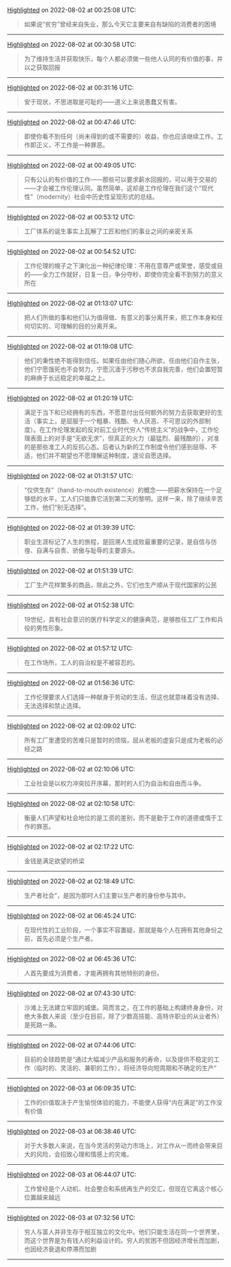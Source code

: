 
[Highlighted](calibre://view-book/Calibre_Books/73/EPUB?open_at=epubcfi(/8/2/4[1T140^-302fb1dc9f174623a54b442762198aa2]/2[chapter]/10/1:161)) on 2022-08-02 at 00:25:08 UTC:
> 如果说“贫穷”曾经来自失业，那么今天它主要来自有缺陷的消费者的困境

---

[Highlighted](calibre://view-book/Calibre_Books/73/EPUB?open_at=epubcfi(/14/2/4[4OIQ0^-302fb1dc9f174623a54b442762198aa2]/2[chapter]/6/1:7)) on 2022-08-02 at 00:30:58 UTC:
> 为了维持生活并获取快乐，每个人都必须做一些他人认同的有价值的事，并以之获取回报

---

[Highlighted](calibre://view-book/Calibre_Books/73/EPUB?open_at=epubcfi(/14/2/4[4OIQ0^-302fb1dc9f174623a54b442762198aa2]/2[chapter]/8/1:7)) on 2022-08-02 at 00:31:16 UTC:
> 安于现状，不思进取是可耻的——道义上来说愚蠢又有害。

---

[Highlighted](calibre://view-book/Calibre_Books/73/EPUB?open_at=epubcfi(/14/2/4[4OIQ0^-302fb1dc9f174623a54b442762198aa2]/2[chapter]/10/1:8)) on 2022-08-02 at 00:47:46 UTC:
> 即使你看不到任何（尚未得到的或不需要的）收益，你也应该继续工作。工作即正义，不工作是一种罪恶。

---

[Highlighted](calibre://view-book/Calibre_Books/73/EPUB?open_at=epubcfi(/14/2/4[4OIQ0^-302fb1dc9f174623a54b442762198aa2]/2[chapter]/14/1:10)) on 2022-08-02 at 00:49:05 UTC:
> 只有公认的有价值的工作——那些可以要求薪水回报的，可以用于交易的——才会被工作伦理认同。虽然简单，这却是工作伦理在我们这个“现代性”（modernity）社会中历史性呈现形式的总结。

---

[Highlighted](calibre://view-book/Calibre_Books/73/EPUB?open_at=epubcfi(/14/2/4[4OIQ0^-302fb1dc9f174623a54b442762198aa2]/2[chapter]/24/1:54)) on 2022-08-02 at 00:53:12 UTC:
> 工厂体系的诞生事实上瓦解了工匠和他们的事业之间的亲密关系

---

[Highlighted](calibre://view-book/Calibre_Books/73/EPUB?open_at=epubcfi(/16/2/4[4OIQ0^-302fb1dc9f174623a54b442762198aa2]/2[chapter]/4/1:196)) on 2022-08-02 at 00:54:52 UTC:
> 工作伦理的幌子之下演化出一种纪律伦理：不用在意尊严或荣誉，感受或目的——全力工作就好，日复一日，争分夺秒，即使你完全看不到努力的意义所在

---

[Highlighted](calibre://view-book/Calibre_Books/73/EPUB?open_at=epubcfi(/16/2/4[4OIQ0^-302fb1dc9f174623a54b442762198aa2]/2[chapter]/14/1:16)) on 2022-08-02 at 01:13:07 UTC:
> 把人们所做的事和他们认为值得做、有意义的事分离开来，把工作本身和任何切实的、可理解的目的分离开来。

---

[Highlighted](calibre://view-book/Calibre_Books/73/EPUB?open_at=epubcfi(/16/2/4[4OIQ0^-302fb1dc9f174623a54b442762198aa2]/2[chapter]/40/1:136)) on 2022-08-02 at 01:19:08 UTC:
> 他们的秉性绝不能得到信任。如果任由他们随心所欲，任由他们自作主张，他们宁愿饿死也不会努力，宁愿沉湎于污秽也不求自我完善，他们会置短暂的麻痹于长远稳定的幸福之上。

---

[Highlighted](calibre://view-book/Calibre_Books/73/EPUB?open_at=epubcfi(/16/2/4[4OIQ0^-302fb1dc9f174623a54b442762198aa2]/2[chapter]/42/1:62)) on 2022-08-02 at 01:20:19 UTC:
> 满足于当下和已经拥有的东西，不愿意付出任何额外的努力去获取更好的生活（事实上，是屈服于一个粗暴、残酷、令人厌恶、不可思议的外部制度）。在工作伦理发起的反对前工业时代穷人“传统主义”的战争中，工作伦理表面上的对手是“无欲无求”，但真正的火力（最猛烈、最残酷的），对准的是那些准工人的反抗心态。后者认为新的工作制度令他们感到屈辱、不适，他们并不期望也不愿理解这种制度，遑论自愿选择。

---

[Highlighted](calibre://view-book/Calibre_Books/73/EPUB?open_at=epubcfi(/18/2/4[4OIQ0^-302fb1dc9f174623a54b442762198aa2]/2[chapter]/38/1:164)) on 2022-08-02 at 01:31:57 UTC:
> “仅供生存”（hand-to-mouth existence）的概念——把薪水保持在一个足够低的水平，工人们只能靠它活到第二天的黎明。这样一来，除了继续辛苦工作，他们“别无选择”。

---

[Highlighted](calibre://view-book/Calibre_Books/73/EPUB?open_at=epubcfi(/20/2/4[4OIQ0^-302fb1dc9f174623a54b442762198aa2]/2[chapter]/8/1:249)) on 2022-08-02 at 01:39:39 UTC:
> 职业生涯标记了人生的旅程，是回溯人生成败最重要的记录，是自信与彷徨、自满与自责、骄傲与耻辱的主要源头。

---

[Highlighted](calibre://view-book/Calibre_Books/73/EPUB?open_at=epubcfi(/20/2/4[4OIQ0^-302fb1dc9f174623a54b442762198aa2]/2[chapter]/14/1:0)) on 2022-08-02 at 01:51:39 UTC:
> 工厂生产花样繁多的商品，除此之外，它们也生产顺从于现代国家的公民

---

[Highlighted](calibre://view-book/Calibre_Books/73/EPUB?open_at=epubcfi(/20/2/4[4OIQ0^-302fb1dc9f174623a54b442762198aa2]/2[chapter]/14/1:265)) on 2022-08-02 at 01:52:38 UTC:
> 19世纪，具有社会意识的医疗科学定义的健康典范，是够胜任工厂工作和兵役的男性形象。

---

[Highlighted](calibre://view-book/Calibre_Books/73/EPUB?open_at=epubcfi(/20/2/4[4OIQ0^-302fb1dc9f174623a54b442762198aa2]/2[chapter]/24/1:213)) on 2022-08-02 at 01:57:12 UTC:
> 在工作场所，工人的自治权是不被容忍的。

---

[Highlighted](calibre://view-book/Calibre_Books/73/EPUB?open_at=epubcfi(/20/2/4[4OIQ0^-302fb1dc9f174623a54b442762198aa2]/2[chapter]/24/1:232)) on 2022-08-02 at 01:56:36 UTC:
> 工作伦理要求人们选择一种献身于劳动的生活，但这也就意味着没有选择、无法选择和禁止选择。

---

[Highlighted](calibre://view-book/Calibre_Books/73/EPUB?open_at=epubcfi(/22/2/4[4OIQ0^-302fb1dc9f174623a54b442762198aa2]/2[chapter]/16/1:65)) on 2022-08-02 at 02:09:02 UTC:
> 所有工厂里遭受的苦难只是暂时的烦恼，屈从老板的虚妄只是成为老板的必经之路

---

[Highlighted](calibre://view-book/Calibre_Books/73/EPUB?open_at=epubcfi(/22/2/4[4OIQ0^-302fb1dc9f174623a54b442762198aa2]/2[chapter]/20/1:0)) on 2022-08-02 at 02:10:06 UTC:
> 工业社会是以权力冲突拉开序幕，那时的人们为自治和自由而斗争。

---

[Highlighted](calibre://view-book/Calibre_Books/73/EPUB?open_at=epubcfi(/22/2/4[4OIQ0^-302fb1dc9f174623a54b442762198aa2]/2[chapter]/20/1:154)) on 2022-08-02 at 02:10:58 UTC:
> 衡量人们声望和社会地位的是工资的差别，而不是勤于工作的道德或惰于工作的罪恶。

---

[Highlighted](calibre://view-book/Calibre_Books/73/EPUB?open_at=epubcfi(/24/2/4[5N3C0^-302fb1dc9f174623a54b442762198aa2]/2[chapter]/6/1:83)) on 2022-08-02 at 02:17:22 UTC:
> 金钱是满足欲望的桥梁

---

[Highlighted](calibre://view-book/Calibre_Books/73/EPUB?open_at=epubcfi(/24/2/4[5N3C0^-302fb1dc9f174623a54b442762198aa2]/2[chapter]/12/1:154)) on 2022-08-02 at 02:18:49 UTC:
> 生产者社会”，是因为那时人们主要以生产者的身份参与其中。

---

[Highlighted](calibre://view-book/Calibre_Books/73/EPUB?open_at=epubcfi(/24/2/4[5N3C0^-302fb1dc9f174623a54b442762198aa2]/2[chapter]/32/1:0)) on 2022-08-02 at 06:45:24 UTC:
> 在现代性的工业阶段，一个事实不容置疑，那就是每个人在拥有其他身份之前，首先必须是个生产者。

---

[Highlighted](calibre://view-book/Calibre_Books/73/EPUB?open_at=epubcfi(/24/2/4[5N3C0^-302fb1dc9f174623a54b442762198aa2]/2[chapter]/32/1:76)) on 2022-08-02 at 06:45:36 UTC:
> 人首先要成为消费者，才能再拥有其他特别的身份。

---

[Highlighted](calibre://view-book/Calibre_Books/73/EPUB?open_at=epubcfi(/26/2/4[5N3C0^-302fb1dc9f174623a54b442762198aa2]/2[chapter]/12/1:0)) on 2022-08-02 at 07:43:30 UTC:
> 沙滩上无法建立牢固的城堡。简而言之，在工作的基础上构建终身身份，对绝大多数人来说（至少在目前，除了少数高技能、高特许职业的从业者外）是死路一条。

---

[Highlighted](calibre://view-book/Calibre_Books/73/EPUB?open_at=epubcfi(/26/2/4[5N3C0^-302fb1dc9f174623a54b442762198aa2]/2[chapter]/14/1:204)) on 2022-08-02 at 07:44:06 UTC:
> 目前的全球趋势是“通过大幅减少产品和服务的寿命，以及提供不稳定的工作（临时的、灵活的、兼职的工作），将经济导向短周期和不确定的生产”

---

[Highlighted](calibre://view-book/Calibre_Books/73/EPUB?open_at=epubcfi(/28/2/4[5N3C0^-302fb1dc9f174623a54b442762198aa2]/2[chapter]/24/1:124)) on 2022-08-03 at 06:09:35 UTC:
> 工作的价值取决于产生愉悦体验的能力，不能使人获得“内在满足”的工作没有价值

---

[Highlighted](calibre://view-book/Calibre_Books/73/EPUB?open_at=epubcfi(/30/2/4[5N3C0^-302fb1dc9f174623a54b442762198aa2]/2[chapter]/16/1:128)) on 2022-08-03 at 06:38:46 UTC:
> 对于大多数人来说，在当今灵活的劳动力市场上，对工作从一而终会带来巨大的风险，会招致心理和情感上的灾难。

---

[Highlighted](calibre://view-book/Calibre_Books/73/EPUB?open_at=epubcfi(/32/2/4[5N3C0^-302fb1dc9f174623a54b442762198aa2]/2[chapter]/10/1:0)) on 2022-08-03 at 06:44:07 UTC:
> 工作曾经是个人动机、社会整合和系统再生产的交汇，但现在它离这个核心位置越来越远

---

[Highlighted](calibre://view-book/Calibre_Books/73/EPUB?open_at=epubcfi(/32/2/4[5N3C0^-302fb1dc9f174623a54b442762198aa2]/2[chapter]/42/1:8)) on 2022-08-03 at 07:32:56 UTC:
> 穷人与富人并非生存于相互独立的文化中。他们只能生活在同一个世界里，而这个世界是为有钱人的利益设计的。穷人的贫困不但因经济增长而加剧，也因经济衰退和停滞而加剧

---
